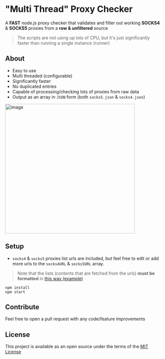 # "Multi Thread" Proxy Checker
A **FAST** node.js proxy checker that validates and filter out working **SOCKS4** & **SOCKS5** proxies from a **raw & unfiltered** source

> The scripts are not using up lots of CPU, but it's just significantly faster than running a single instance (runner)

## About
- Easy to use
- Multi threaded (configurable)
- Significantly faster
- No duplicated entries
- Capable of processing/checking lots of proxies from raw data
- Output as an array in `JSON` form (both `socks5.json` & `socks4.json`)

<img width="418" alt="image" src="https://user-images.githubusercontent.com/81070048/236698544-ae6d2149-e2c9-48f2-8efb-b7b1d8c90ecc.png">

## Setup
- `socks4` & `socks5` proxies list urls are included, but feel free to edit or add more urls to the `socks4URL` & `socks5URL` array. 
> Note that the lists (contents that are fetched from the urls) **must be formatted** in [this way (example)](https://raw.githubusercontent.com/TheSpeedX/PROXY-List/master/socks4.txt)
  ```
  npm install 
  npm start 
  ```

## Contribute
Feel free to open a pull request with any code/feature improvements

## License
This project is available as an open source under the terms of the [MIT License](./LICENSE)

